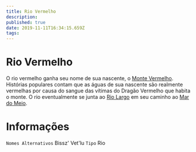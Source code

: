 ```yaml
---
title: Rio Vermelho
description: 
published: true
date: 2019-11-11T16:34:15.659Z
tags: 
---
```


<!-- SUBTITLE: Visão geral sobre Rio Vermelho -->

# Rio Vermelho
O rio vermelho ganha seu nome de sua nascente, o [Monte Vermelho](/lugares/plano-material/drafeon/sudeste-de-drafeon/monte-vermelho#monte-vermelho). Histórias populares contam que as águas de sua nascente são realmente vermelhas por causa do sangue das vítimas do Dragão Vermelho que habita o monte. O rio eventualmente se junta ao [Rio Largo](/lugares/plano-material/drafeon/sudeste-de-drafeon/rio-largo#rio-largo) em seu caminho ao [Mar do Meio](/lugares/plano-material/drafeon/mar-do-meio#mar-do-meio).

# Informações
`Nomes Alternativos` Bissz' Vet'lu
`Tipo` Rio

